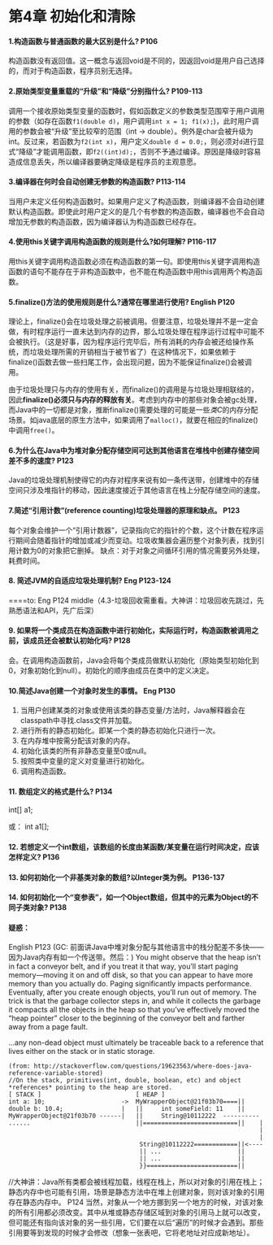 第4章 初始化和清除 
========
#### 1.构造函数与普通函数的最大区别是什么? P106
构造函数没有返回值。这一概念与返回void是不同的，因返回void是用户自己选择的，而对于构造函数，程序员别无选择。
#### 2.原始类型变量重载的“升级”和“降级”分别指什么? P109-113
调用一个接收原始类型变量的函数时，假如函数定义的参数类型范围窄于用户调用的参数（如存在函数`f1(double d)`，用户调用`int x = 1; f1(x);`)，此时用户调用的参数会被“升级”至比较窄的范围（int -> double）。例外是char会被升级为int。反过来，若函数为`f2(int x)`，用户定义`double d = 0.0;`，则必须对`d`进行显式“降级”才能调用函数，即`f2((int)d);`，否则不予通过编译。原因是降级时容易造成信息丢失，所以编译器要确定降级是程序员的主观意愿。
#### 3.编译器在何时会自动创建无参数的构造函数? P113-114
当用户未定义任何构造函数时。如果用户定义了构造函数，则编译器不会自动创建默认构造函数。即使此时用户定义的是几个有参数的构造函数，编译器也不会自动增加无参数的构造函数，因为编译器认为构造函数已经存在。
#### 4.使用this关键字调用构造函数的规则是什么?如何理解? P116-117
用this关键字调用构造函数必须在构造函数的第一句。即使用this关键字调用构造函数的语句不能存在于非构造函数中，也不能在构造函数中用this调用两个构造函数。
#### 5.finalize()方法的使用规则是什么?通常在哪里进行使用? English P120
理论上，finalize()会在垃圾处理之前被调用。但要注意，垃圾处理并不是一定会做，有时程序运行一直未达到内存的边界，那么垃圾处理在程序运行过程中可能不会被执行。（这是好事，因为程序运行完毕后，所有消耗的内存会被还给操作系统，而垃圾处理所需的开销相当于被节省了）在这种情况下，如果依赖于finalize()函数去做一些扫尾工作，会出现问题，因为不能保证finalize()会被调用。

由于垃圾处理只与内存的使用有关，而finalize()的调用是与垃圾处理相联结的，因此**finalize()必须只与内存的释放有关**。考虑到内存中的那些对象会被gc处理，而Java中的一切都是对象，推断finalize()需要处理的可能是一些*类C*的内存分配场景。如java底层的原生方法中，如果调用了`malloc()`，就要在相应的finalize()中调用`free()`。
#### 6.为什么在Java中为堆对象分配存储空间可达到其他语言在堆栈中创建存储空间差不多的速度? P123
Java的垃圾处理机制使得它的内存对程序来说有如一条传送带，创建堆中的存储空间只涉及堆指针的移动，因此速度接近于其他语言在栈上分配存储空间的速度。
#### 7.简述“引用计数”(reference counting)垃圾处理器的原理和缺点。 P123
每个对象会维护一个“引用计数器”，记录指向它的指针的个数，这个计数在程序运行期间会随着指针的增加或减少而变动。垃圾收集器会遍历整个对象列表，找到引用计数为0的对象把它删掉。 缺点：对于对象之间循环引用的情况需要另外处理，耗费时间。
#### 8. 简述JVM的自适应垃圾处理机制? Eng P123-124

====to: Eng P124 middle（4.3-垃圾回收需重看。大神讲：垃圾回收先跳过，先熟悉语法和API，先广后深）

#### 9. 如果将一个类成员在构造函数中进行初始化，实际运行时，构造函数被调用之前，该成员还会被默认初始化吗? P128
会。在调用构造函数前，Java会将每个类成员做默认初始化（原始类型初始化到0，对象初始化到null）。初始化的顺序由成员在类中的定义决定。

#### 10.简述Java创建一个对象时发生的事情。 Eng P130
  1. 当用户创建某类的对象或使用该类的静态变量/方法时，Java解释器会在classpath中寻找.class文件并加载。
  2. 进行所有的静态初始化。即某一个类的静态初始化只进行一次。
  3. 在内存堆中按需分配该对象的内存。
  4. 初始化该类的所有非静态变量至0或null。
  5. 按照类中变量的定义对变量进行初始化。
  6. 调用构造函数。  
  
#### 11. 数组定义的格式是什么? P134
int[] a1;

或： int a1[];
#### 12. 若想定义一个int数组，该数组的长度由某函数/某变量在运行时间决定，应该怎样定义? P136

#### 13. 如何初始化一个非基类对象的数组?以Integer类为例。 P136-137

#### 14. 如何初始化一个“变参表”，如一个Object数组，但其中的元素为Object的不同子类对象? P138

#### 疑惑：
English P123 (GC: 前面讲Java中堆对象分配与其他语言中的栈分配差不多快——因为Java内存有如一个传送带。然后：)
You might observe that the heap isn’t in fact a conveyor belt, and if you treat it that way, you’ll start paging memory—moving it on and off disk, so that you can appear to have more memory than you actually do. Paging significantly impacts performance. Eventually, after you create enough objects, you’ll run out of memory. The trick is that the garbage collector steps in, and while it collects the garbage it compacts all the objects in the heap so that you’ve effectively moved the “heap pointer” closer to the beginning of the conveyor belt and farther away from a page fault.

...any non-dead object must ultimately be traceable back to a reference that lives either on the stack or in static storage.
```
(from: http://stackoverflow.com/questions/19623563/where-does-java-reference-variable-stored)
//On the stack, primitives(int, double, boolean, etc) and object *references* pointing to the heap are stored.
[ STACK ]                          [ HEAP ] 
int a: 10;                     ->  MyWrapperObject@21f03b70====||
double b: 10.4;                |   ||     int someField: 11    ||
MyWrapperObject@21f03b70 ------|   ||     String@10112222  ---------- 
......                             ||==========================||    |
                                                                     |
                                                                     |
                                    String@10112222============||<----
                                    || ...                     ||
                                    || ...                     ||
                                    }}=========================||                                  
```
//大神讲：Java所有类都会被线程加载，线程在栈上，所以对对象的引用在栈上；静态内存中也可能有引用，场景是静态方法中在堆上创建对象，则对该对象的引用存在静态内存中。
P124
当然，对象从一个地方挪到另一个地方的时候，对该对象的所有引用都必须改变。其中从堆或静态存储区域到对象的引用马上就可以改变，但可能还有指向该对象的另一些引用，它们要在以后“遍历”的时候才会遇到。那些引用要等到发现的时候才会修改（想象一张表吧，它将老地址对应成新地址）。
